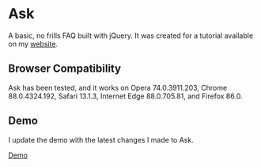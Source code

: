 # Ask
 A basic, no frills FAQ built with jQuery. It was created for a tutorial available on my [website](www.jvkrakowski.com). 
 
 ## Browser Compatibility
 Ask has been tested, and it works on Opera 74.0.3911.203, Chrome 88.0.4324.192, Safari 13.1.3, Internet Edge 88.0.705.81, and Firefox 86.0. 
 
 ## Demo
 I update the demo with the latest changes I made to Ask. 
 
[Demo](http://jvkrakowski.com/Ask)

